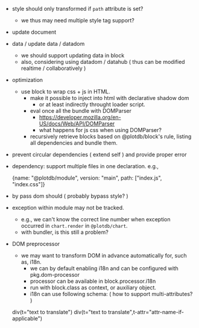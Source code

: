 - style should only transformed if `path` attribute is set?
   - we thus may need multiple style tag support?
 - update document
 - data / update data / datadom
   - we should support updating data in block
   - also, considering using datadom / datahub ( thus can be modified realtime / collaboratively )
 - optimization
   - use block to wrap css + js in HTML.
     - make it possible to inject into html with declarative shadow dom
       - or at least indirectly throught loader script.
     - eval once all the bundle with DOMParser
       - https://developer.mozilla.org/en-US/docs/Web/API/DOMParser
       - what happens for js css when using DOMParser?
     - recursively retrieve blocks based on @plotdb/block's rule, listing all dependencies and bundle them.

 - prevent circular dependencies ( extend self ) and provide proper error
 - dependency: support multiple files in one declaration. e.g., 

    {name: "@plotdb/module", version: "main", path: ["index.js", "index.css"]}

 - by pass dom should ( probably bypass style? )
 - exception within module may not be tracked.
   - e.g., we can't know the correct line number when exception occurred in `chart.render` in `@plotdb/chart`.
   - with bundler, is this still a problem?
 - DOM preprocessor
   - we may want to transform DOM in advance automatically for, such as, i18n.
     - we can by default enabling i18n and can be configured with pkg.dom-processor
     - processor can be available in block.processor.i18n 
     - run with block.class as context, or auxiliary object.
     - i18n can use following schema: ( how to support multi-attributes? )

    div(t="text to translate")
    div(t="text to translate",t-attr="attr-name-if-applicable")
